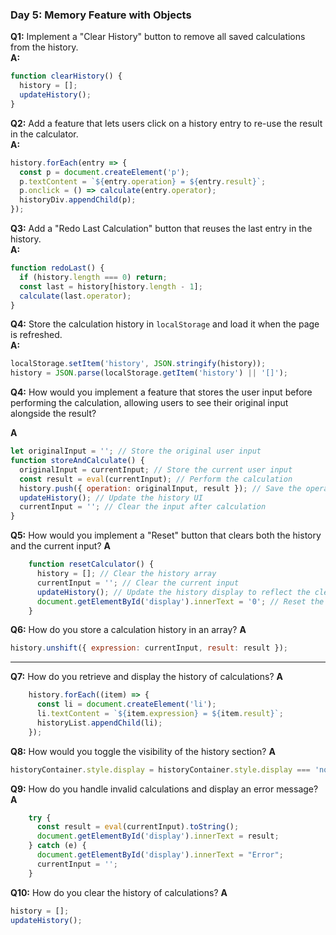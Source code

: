 ### **Day 5: Memory Feature with Objects**

**Q1:** Implement a "Clear History" button to remove all saved calculations from the history.  
**A:**  
```javascript
function clearHistory() {
  history = [];
  updateHistory();
}
```

**Q2:** Add a feature that lets users click on a history entry to re-use the result in the calculator.  
**A:**  
```javascript
history.forEach(entry => {
  const p = document.createElement('p');
  p.textContent = `${entry.operation} = ${entry.result}`;
  p.onclick = () => calculate(entry.operator);
  historyDiv.appendChild(p);
});
```

**Q3:** Add a "Redo Last Calculation" button that reuses the last entry in the history.  
**A:**  
```javascript
function redoLast() {
  if (history.length === 0) return;
  const last = history[history.length - 1];
  calculate(last.operator);
}
```

**Q4:** Store the calculation history in `localStorage` and load it when the page is refreshed.  
**A:**  
```javascript
localStorage.setItem('history', JSON.stringify(history));
history = JSON.parse(localStorage.getItem('history') || '[]');
```
**Q4:** How would you implement a feature that stores the user input before performing the calculation, allowing users to see their original input alongside the result?

**A**
```js
let originalInput = ''; // Store the original user input
function storeAndCalculate() {
  originalInput = currentInput; // Store the current user input
  const result = eval(currentInput); // Perform the calculation
  history.push({ operation: originalInput, result }); // Save the operation and result to history
  updateHistory(); // Update the history UI
  currentInput = ''; // Clear the input after calculation
}
```
**Q5:** How would you implement a "Reset" button that clears both the history and the current input?
**A**

```js
    function resetCalculator() {
      history = []; // Clear the history array
      currentInput = ''; // Clear the current input
      updateHistory(); // Update the history display to reflect the cleared history
      document.getElementById('display').innerText = '0'; // Reset the display to '0'
    }
```
**Q6:** How do you store a calculation history in an array?
**A**

```js
history.unshift({ expression: currentInput, result: result });
```

---
**Q7:** How do you retrieve and display the history of calculations?
**A**
```js
    history.forEach((item) => {
      const li = document.createElement('li');
      li.textContent = `${item.expression} = ${item.result}`;
      historyList.appendChild(li);
    });
```
**Q8:** How would you toggle the visibility of the history section?
**A**
```js
historyContainer.style.display = historyContainer.style.display === 'none' ? 'block' : 'none';
```
**Q9:** How do you handle invalid calculations and display an error message?
**A**
```js
    try {
      const result = eval(currentInput).toString();
      document.getElementById('display').innerText = result;
    } catch (e) {
      document.getElementById('display').innerText = "Error";
      currentInput = '';
    }
```
**Q10:** How do you clear the history of calculations?
**A**
```js
history = [];
updateHistory();
```